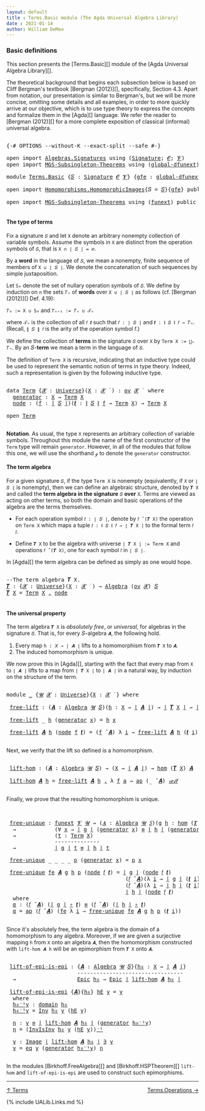 ```yaml
---
layout: default
title : Terms.Basic module (The Agda Universal Algebra Library)
date : 2021-01-14
author: William DeMeo
---
```


### <a id="basic-definitions">Basic definitions</a>

This section presents the [Terms.Basic][] module of the [Agda Universal Algebra Library][].

The theoretical background that begins each subsection below is based on Cliff Bergman's textbook [Bergman (2012)][], specifically, Section 4.3.  Apart from notation, our presentation is similar to Bergman's, but we will be more concise, omitting some details and all examples, in order to more quickly arrive at our objective, which is to use type theory to express the concepts and formalize them in the [Agda][] language.  We refer the reader to [Bergman (2012)][] for a more complete exposition of classical (informal) universal algebra.

<pre class="Agda">

<a id="833" class="Symbol">{-#</a> <a id="837" class="Keyword">OPTIONS</a> <a id="845" class="Pragma">--without-K</a> <a id="857" class="Pragma">--exact-split</a> <a id="871" class="Pragma">--safe</a> <a id="878" class="Symbol">#-}</a>

<a id="883" class="Keyword">open</a> <a id="888" class="Keyword">import</a> <a id="895" href="Algebras.Signatures.html" class="Module">Algebras.Signatures</a> <a id="915" class="Keyword">using</a> <a id="921" class="Symbol">(</a><a id="922" href="Algebras.Signatures.html#1299" class="Function">Signature</a><a id="931" class="Symbol">;</a> <a id="933" href="Prelude.Preliminaries.html#5600" class="Generalizable">𝓞</a><a id="934" class="Symbol">;</a> <a id="936" href="Universes.html#262" class="Generalizable">𝓥</a><a id="937" class="Symbol">)</a>
<a id="939" class="Keyword">open</a> <a id="944" class="Keyword">import</a> <a id="951" href="MGS-Subsingleton-Theorems.html" class="Module">MGS-Subsingleton-Theorems</a> <a id="977" class="Keyword">using</a> <a id="983" class="Symbol">(</a><a id="984" href="MGS-Subsingleton-Theorems.html#3468" class="Function">global-dfunext</a><a id="998" class="Symbol">)</a>

<a id="1001" class="Keyword">module</a> <a id="1008" href="Terms.Basic.html" class="Module">Terms.Basic</a> <a id="1020" class="Symbol">{</a><a id="1021" href="Terms.Basic.html#1021" class="Bound">𝑆</a> <a id="1023" class="Symbol">:</a> <a id="1025" href="Algebras.Signatures.html#1299" class="Function">Signature</a> <a id="1035" href="Prelude.Preliminaries.html#5600" class="Generalizable">𝓞</a> <a id="1037" href="Universes.html#262" class="Generalizable">𝓥</a><a id="1038" class="Symbol">}</a> <a id="1040" class="Symbol">{</a><a id="1041" href="Terms.Basic.html#1041" class="Bound">gfe</a> <a id="1045" class="Symbol">:</a> <a id="1047" href="MGS-Subsingleton-Theorems.html#3468" class="Function">global-dfunext</a><a id="1061" class="Symbol">}</a> <a id="1063" class="Keyword">where</a>

<a id="1070" class="Keyword">open</a> <a id="1075" class="Keyword">import</a> <a id="1082" href="Homomorphisms.HomomorphicImages.html" class="Module">Homomorphisms.HomomorphicImages</a><a id="1113" class="Symbol">{</a><a id="1114" class="Argument">𝑆</a> <a id="1116" class="Symbol">=</a> <a id="1118" href="Terms.Basic.html#1021" class="Bound">𝑆</a><a id="1119" class="Symbol">}{</a><a id="1121" href="Terms.Basic.html#1041" class="Bound">gfe</a><a id="1124" class="Symbol">}</a> <a id="1126" class="Keyword">public</a>

<a id="1134" class="Keyword">open</a> <a id="1139" class="Keyword">import</a> <a id="1146" href="MGS-Subsingleton-Theorems.html" class="Module">MGS-Subsingleton-Theorems</a> <a id="1172" class="Keyword">using</a> <a id="1178" class="Symbol">(</a><a id="1179" href="MGS-FunExt-from-Univalence.html#393" class="Function">funext</a><a id="1185" class="Symbol">)</a> <a id="1187" class="Keyword">public</a>

</pre>

#### <a id="the-type-of-terms">The type of terms</a>

Fix a signature `𝑆` and let `X` denote an arbitrary nonempty collection of variable symbols. Assume the symbols in `X` are distinct from the operation symbols of `𝑆`, that is `X ∩ ∣ 𝑆 ∣ = ∅`.

By a **word** in the language of `𝑆`, we mean a nonempty, finite sequence of members of `X ∪ ∣ 𝑆 ∣`. We denote the concatenation of such sequences by simple juxtaposition.

Let `S₀` denote the set of nullary operation symbols of `𝑆`. We define by induction on `n` the sets `𝑇ₙ` of **words** over `X ∪ ∣ 𝑆 ∣` as follows (cf. [Bergman (2012)][] Def. 4.19):

`𝑇₀ := X ∪ S₀` and `𝑇ₙ₊₁ := 𝑇ₙ ∪ 𝒯ₙ`

where `𝒯ₙ` is the collection of all `𝑓 𝒕` such that `𝑓 : ∣ 𝑆 ∣` and `𝒕 : ∥ 𝑆 ∥ 𝑓 → 𝑇ₙ`. (Recall, `∥ 𝑆 ∥ 𝑓` is the arity of the operation symbol 𝑓.)

We define the collection of **terms** in the signature `𝑆` over `X` by `Term X := ⋃ₙ 𝑇ₙ`. By an 𝑆-**term** we mean a term in the language of `𝑆`.

The definition of `Term X` is recursive, indicating that an inductive type could be used to represent the semantic notion of terms in type theory. Indeed, such a representation is given by the following inductive type.

<pre class="Agda">

<a id="2378" class="Keyword">data</a> <a id="Term"></a><a id="2383" href="Terms.Basic.html#2383" class="Datatype">Term</a> <a id="2388" class="Symbol">{</a><a id="2389" href="Terms.Basic.html#2389" class="Bound">𝓧</a> <a id="2391" class="Symbol">:</a> <a id="2393" href="Agda.Primitive.html#423" class="Function">Universe</a><a id="2401" class="Symbol">}(</a><a id="2403" href="Terms.Basic.html#2403" class="Bound">X</a> <a id="2405" class="Symbol">:</a> <a id="2407" href="Terms.Basic.html#2389" class="Bound">𝓧</a> <a id="2409" href="Universes.html#403" class="Function Operator">̇</a> <a id="2411" class="Symbol">)</a> <a id="2413" class="Symbol">:</a> <a id="2415" href="Algebras.Products.html#1918" class="Function">ov</a> <a id="2418" href="Terms.Basic.html#2389" class="Bound">𝓧</a> <a id="2420" href="Universes.html#403" class="Function Operator">̇</a>  <a id="2423" class="Keyword">where</a>
  <a id="Term.generator"></a><a id="2431" href="Terms.Basic.html#2431" class="InductiveConstructor">generator</a> <a id="2441" class="Symbol">:</a> <a id="2443" href="Terms.Basic.html#2403" class="Bound">X</a> <a id="2445" class="Symbol">→</a> <a id="2447" href="Terms.Basic.html#2383" class="Datatype">Term</a> <a id="2452" href="Terms.Basic.html#2403" class="Bound">X</a>
  <a id="Term.node"></a><a id="2456" href="Terms.Basic.html#2456" class="InductiveConstructor">node</a> <a id="2461" class="Symbol">:</a> <a id="2463" class="Symbol">(</a><a id="2464" href="Terms.Basic.html#2464" class="Bound">f</a> <a id="2466" class="Symbol">:</a> <a id="2468" href="Prelude.Preliminaries.html#13569" class="Function Operator">∣</a> <a id="2470" href="Terms.Basic.html#1021" class="Bound">𝑆</a> <a id="2472" href="Prelude.Preliminaries.html#13569" class="Function Operator">∣</a><a id="2473" class="Symbol">)(</a><a id="2475" href="Terms.Basic.html#2475" class="Bound">𝒕</a> <a id="2477" class="Symbol">:</a> <a id="2479" href="Prelude.Preliminaries.html#13647" class="Function Operator">∥</a> <a id="2481" href="Terms.Basic.html#1021" class="Bound">𝑆</a> <a id="2483" href="Prelude.Preliminaries.html#13647" class="Function Operator">∥</a> <a id="2485" href="Terms.Basic.html#2464" class="Bound">f</a> <a id="2487" class="Symbol">→</a> <a id="2489" href="Terms.Basic.html#2383" class="Datatype">Term</a> <a id="2494" href="Terms.Basic.html#2403" class="Bound">X</a><a id="2495" class="Symbol">)</a> <a id="2497" class="Symbol">→</a> <a id="2499" href="Terms.Basic.html#2383" class="Datatype">Term</a> <a id="2504" href="Terms.Basic.html#2403" class="Bound">X</a>

<a id="2507" class="Keyword">open</a> <a id="2512" href="Terms.Basic.html#2383" class="Module">Term</a>

</pre>

**Notation**. As usual, the type `X` represents an arbitrary collection of variable symbols. Throughout this module the name of the first constructor of the `Term` type will remain `generator`. However, in all of the modules that follow this one, we will use the shorthand `ℊ` to denote the `generator` constructor.



#### <a id="the-term-algebra">The term algebra</a>

For a given signature `𝑆`, if the type `Term X` is nonempty (equivalently, if `X` or `∣ 𝑆 ∣` is nonempty), then we can define an algebraic structure, denoted by `𝑻 X` and called the **term algebra in the signature** `𝑆` **over** `X`.  Terms are viewed as acting on other terms, so both the domain and basic operations of the algebra are the terms themselves.

* For each operation symbol `𝑓 : ∣ 𝑆 ∣`, denote by `𝑓 ̂ (𝑻 X)` the operation on `Term X` which maps a tuple `𝑡 : ∥ 𝑆 ∥ 𝑓 → ∣ 𝑻 X ∣` to the formal term `𝑓 𝑡`.

* Define `𝑻 X` to be the algebra with universe `∣ 𝑻 X ∣ := Term X` and operations `𝑓 ̂ (𝑻 X)`, one for each symbol `𝑓` in `∣ 𝑆 ∣`.

In [Agda][] the term algebra can be defined as simply as one would hope.

<pre class="Agda">

<a id="3640" class="Comment">--The term algebra 𝑻 X.</a>
<a id="𝑻"></a><a id="3664" href="Terms.Basic.html#3664" class="Function">𝑻</a> <a id="3666" class="Symbol">:</a> <a id="3668" class="Symbol">{</a><a id="3669" href="Terms.Basic.html#3669" class="Bound">𝓧</a> <a id="3671" class="Symbol">:</a> <a id="3673" href="Agda.Primitive.html#423" class="Function">Universe</a><a id="3681" class="Symbol">}(</a><a id="3683" href="Terms.Basic.html#3683" class="Bound">X</a> <a id="3685" class="Symbol">:</a> <a id="3687" href="Terms.Basic.html#3669" class="Bound">𝓧</a> <a id="3689" href="Universes.html#403" class="Function Operator">̇</a> <a id="3691" class="Symbol">)</a> <a id="3693" class="Symbol">→</a> <a id="3695" href="Algebras.Algebras.html#694" class="Function">Algebra</a> <a id="3703" class="Symbol">(</a><a id="3704" href="Algebras.Products.html#1918" class="Function">ov</a> <a id="3707" href="Terms.Basic.html#3669" class="Bound">𝓧</a><a id="3708" class="Symbol">)</a> <a id="3710" href="Terms.Basic.html#1021" class="Bound">𝑆</a>
<a id="3712" href="Terms.Basic.html#3664" class="Function">𝑻</a> <a id="3714" href="Terms.Basic.html#3714" class="Bound">X</a> <a id="3716" class="Symbol">=</a> <a id="3718" href="Terms.Basic.html#2383" class="Datatype">Term</a> <a id="3723" href="Terms.Basic.html#3714" class="Bound">X</a> <a id="3725" href="Prelude.Preliminaries.html#14564" class="InductiveConstructor Operator">,</a> <a id="3727" href="Terms.Basic.html#2456" class="InductiveConstructor">node</a>

</pre>



#### <a id="the-universal-property">The universal property</a>

The term algebra `𝑻 X` is *absolutely free*, or *universal*, for algebras in the signature `𝑆`. That is, for every 𝑆-algebra `𝑨`, the following hold.

1.  Every map `h : 𝑋 → ∣ 𝑨 ∣` lifts to a homomorphism from `𝑻 X` to `𝑨`.
2.  The induced homomorphism is unique.

We now prove this in [Agda][], starting with the fact that every map from `X` to `∣ 𝑨 ∣` lifts to a map from `∣ 𝑻 X ∣` to `∣ 𝑨 ∣` in a natural way, by induction on the structure of the term.

<pre class="Agda">

<a id="4282" class="Keyword">module</a> <a id="4289" href="Terms.Basic.html#4289" class="Module">_</a> <a id="4291" class="Symbol">{</a><a id="4292" href="Terms.Basic.html#4292" class="Bound">𝓤</a> <a id="4294" href="Terms.Basic.html#4294" class="Bound">𝓧</a> <a id="4296" class="Symbol">:</a> <a id="4298" href="Agda.Primitive.html#423" class="Function">Universe</a><a id="4306" class="Symbol">}{</a><a id="4308" href="Terms.Basic.html#4308" class="Bound">X</a> <a id="4310" class="Symbol">:</a> <a id="4312" href="Terms.Basic.html#4294" class="Bound">𝓧</a> <a id="4314" href="Universes.html#403" class="Function Operator">̇</a> <a id="4316" class="Symbol">}</a> <a id="4318" class="Keyword">where</a>

 <a id="4326" href="Terms.Basic.html#4326" class="Function">free-lift</a> <a id="4336" class="Symbol">:</a> <a id="4338" class="Symbol">(</a><a id="4339" href="Terms.Basic.html#4339" class="Bound">𝑨</a> <a id="4341" class="Symbol">:</a> <a id="4343" href="Algebras.Algebras.html#694" class="Function">Algebra</a> <a id="4351" href="Terms.Basic.html#4292" class="Bound">𝓤</a> <a id="4353" href="Terms.Basic.html#1021" class="Bound">𝑆</a><a id="4354" class="Symbol">)(</a><a id="4356" href="Terms.Basic.html#4356" class="Bound">h</a> <a id="4358" class="Symbol">:</a> <a id="4360" href="Terms.Basic.html#4308" class="Bound">X</a> <a id="4362" class="Symbol">→</a> <a id="4364" href="Prelude.Preliminaries.html#13569" class="Function Operator">∣</a> <a id="4366" href="Terms.Basic.html#4339" class="Bound">𝑨</a> <a id="4368" href="Prelude.Preliminaries.html#13569" class="Function Operator">∣</a><a id="4369" class="Symbol">)</a> <a id="4371" class="Symbol">→</a> <a id="4373" href="Prelude.Preliminaries.html#13569" class="Function Operator">∣</a> <a id="4375" href="Terms.Basic.html#3664" class="Function">𝑻</a> <a id="4377" href="Terms.Basic.html#4308" class="Bound">X</a> <a id="4379" href="Prelude.Preliminaries.html#13569" class="Function Operator">∣</a> <a id="4381" class="Symbol">→</a> <a id="4383" href="Prelude.Preliminaries.html#13569" class="Function Operator">∣</a> <a id="4385" href="Terms.Basic.html#4339" class="Bound">𝑨</a> <a id="4387" href="Prelude.Preliminaries.html#13569" class="Function Operator">∣</a>

 <a id="4391" href="Terms.Basic.html#4326" class="Function">free-lift</a> <a id="4401" class="Symbol">_</a> <a id="4403" href="Terms.Basic.html#4403" class="Bound">h</a> <a id="4405" class="Symbol">(</a><a id="4406" href="Terms.Basic.html#2431" class="InductiveConstructor">generator</a> <a id="4416" href="Terms.Basic.html#4416" class="Bound">x</a><a id="4417" class="Symbol">)</a> <a id="4419" class="Symbol">=</a> <a id="4421" href="Terms.Basic.html#4403" class="Bound">h</a> <a id="4423" href="Terms.Basic.html#4416" class="Bound">x</a>

 <a id="4427" href="Terms.Basic.html#4326" class="Function">free-lift</a> <a id="4437" href="Terms.Basic.html#4437" class="Bound">𝑨</a> <a id="4439" href="Terms.Basic.html#4439" class="Bound">h</a> <a id="4441" class="Symbol">(</a><a id="4442" href="Terms.Basic.html#2456" class="InductiveConstructor">node</a> <a id="4447" href="Terms.Basic.html#4447" class="Bound">f</a> <a id="4449" href="Terms.Basic.html#4449" class="Bound">𝒕</a><a id="4450" class="Symbol">)</a> <a id="4452" class="Symbol">=</a> <a id="4454" class="Symbol">(</a><a id="4455" href="Terms.Basic.html#4447" class="Bound">f</a> <a id="4457" href="Algebras.Algebras.html#2997" class="Function Operator">̂</a> <a id="4459" href="Terms.Basic.html#4437" class="Bound">𝑨</a><a id="4460" class="Symbol">)</a> <a id="4462" class="Symbol">λ</a> <a id="4464" href="Terms.Basic.html#4464" class="Bound">i</a> <a id="4466" class="Symbol">→</a> <a id="4468" href="Terms.Basic.html#4326" class="Function">free-lift</a> <a id="4478" href="Terms.Basic.html#4437" class="Bound">𝑨</a> <a id="4480" href="Terms.Basic.html#4439" class="Bound">h</a> <a id="4482" class="Symbol">(</a><a id="4483" href="Terms.Basic.html#4449" class="Bound">𝒕</a> <a id="4485" href="Terms.Basic.html#4464" class="Bound">i</a><a id="4486" class="Symbol">)</a>

</pre>

Next, we verify that the lift so defined is a homomorphism.

<pre class="Agda">

 <a id="4577" href="Terms.Basic.html#4577" class="Function">lift-hom</a> <a id="4586" class="Symbol">:</a> <a id="4588" class="Symbol">(</a><a id="4589" href="Terms.Basic.html#4589" class="Bound">𝑨</a> <a id="4591" class="Symbol">:</a> <a id="4593" href="Algebras.Algebras.html#694" class="Function">Algebra</a> <a id="4601" href="Terms.Basic.html#4292" class="Bound">𝓤</a> <a id="4603" href="Terms.Basic.html#1021" class="Bound">𝑆</a><a id="4604" class="Symbol">)</a> <a id="4606" class="Symbol">→</a> <a id="4608" class="Symbol">(</a><a id="4609" href="Terms.Basic.html#4308" class="Bound">X</a> <a id="4611" class="Symbol">→</a> <a id="4613" href="Prelude.Preliminaries.html#13569" class="Function Operator">∣</a> <a id="4615" href="Terms.Basic.html#4589" class="Bound">𝑨</a> <a id="4617" href="Prelude.Preliminaries.html#13569" class="Function Operator">∣</a><a id="4618" class="Symbol">)</a> <a id="4620" class="Symbol">→</a> <a id="4622" href="Homomorphisms.Basic.html#2343" class="Function">hom</a> <a id="4626" class="Symbol">(</a><a id="4627" href="Terms.Basic.html#3664" class="Function">𝑻</a> <a id="4629" href="Terms.Basic.html#4308" class="Bound">X</a><a id="4630" class="Symbol">)</a> <a id="4632" href="Terms.Basic.html#4589" class="Bound">𝑨</a>

 <a id="4636" href="Terms.Basic.html#4577" class="Function">lift-hom</a> <a id="4645" href="Terms.Basic.html#4645" class="Bound">𝑨</a> <a id="4647" href="Terms.Basic.html#4647" class="Bound">h</a> <a id="4649" class="Symbol">=</a> <a id="4651" href="Terms.Basic.html#4326" class="Function">free-lift</a> <a id="4661" href="Terms.Basic.html#4645" class="Bound">𝑨</a> <a id="4663" href="Terms.Basic.html#4647" class="Bound">h</a> <a id="4665" href="Prelude.Preliminaries.html#14564" class="InductiveConstructor Operator">,</a> <a id="4667" class="Symbol">λ</a> <a id="4669" href="Terms.Basic.html#4669" class="Bound">f</a> <a id="4671" href="Terms.Basic.html#4671" class="Bound">a</a> <a id="4673" class="Symbol">→</a> <a id="4675" href="MGS-MLTT.html#6613" class="Function">ap</a> <a id="4678" class="Symbol">(_</a> <a id="4681" href="Algebras.Algebras.html#2997" class="Function Operator">̂</a> <a id="4683" href="Terms.Basic.html#4645" class="Bound">𝑨</a><a id="4684" class="Symbol">)</a> <a id="4686" href="Prelude.Inverses.html#634" class="InductiveConstructor">𝓇ℯ𝒻𝓁</a>

</pre>

Finally, we prove that the resulting homomorphism is unique.

<pre class="Agda">


 <a id="4782" href="Terms.Basic.html#4782" class="Function">free-unique</a> <a id="4794" class="Symbol">:</a> <a id="4796" href="MGS-FunExt-from-Univalence.html#393" class="Function">funext</a> <a id="4803" href="Terms.Basic.html#1037" class="Bound">𝓥</a> <a id="4805" href="Terms.Basic.html#4292" class="Bound">𝓤</a> <a id="4807" class="Symbol">→</a> <a id="4809" class="Symbol">(</a><a id="4810" href="Terms.Basic.html#4810" class="Bound">𝑨</a> <a id="4812" class="Symbol">:</a> <a id="4814" href="Algebras.Algebras.html#694" class="Function">Algebra</a> <a id="4822" href="Terms.Basic.html#4292" class="Bound">𝓤</a> <a id="4824" href="Terms.Basic.html#1021" class="Bound">𝑆</a><a id="4825" class="Symbol">)(</a><a id="4827" href="Terms.Basic.html#4827" class="Bound">g</a> <a id="4829" href="Terms.Basic.html#4829" class="Bound">h</a> <a id="4831" class="Symbol">:</a> <a id="4833" href="Homomorphisms.Basic.html#2343" class="Function">hom</a> <a id="4837" class="Symbol">(</a><a id="4838" href="Terms.Basic.html#3664" class="Function">𝑻</a> <a id="4840" href="Terms.Basic.html#4308" class="Bound">X</a><a id="4841" class="Symbol">)</a> <a id="4843" href="Terms.Basic.html#4810" class="Bound">𝑨</a><a id="4844" class="Symbol">)</a>
  <a id="4848" class="Symbol">→</a>            <a id="4861" class="Symbol">(∀</a> <a id="4864" href="Terms.Basic.html#4864" class="Bound">x</a> <a id="4866" class="Symbol">→</a> <a id="4868" href="Prelude.Preliminaries.html#13569" class="Function Operator">∣</a> <a id="4870" href="Terms.Basic.html#4827" class="Bound">g</a> <a id="4872" href="Prelude.Preliminaries.html#13569" class="Function Operator">∣</a> <a id="4874" class="Symbol">(</a><a id="4875" href="Terms.Basic.html#2431" class="InductiveConstructor">generator</a> <a id="4885" href="Terms.Basic.html#4864" class="Bound">x</a><a id="4886" class="Symbol">)</a> <a id="4888" href="Prelude.Inverses.html#620" class="Datatype Operator">≡</a> <a id="4890" href="Prelude.Preliminaries.html#13569" class="Function Operator">∣</a> <a id="4892" href="Terms.Basic.html#4829" class="Bound">h</a> <a id="4894" href="Prelude.Preliminaries.html#13569" class="Function Operator">∣</a> <a id="4896" class="Symbol">(</a><a id="4897" href="Terms.Basic.html#2431" class="InductiveConstructor">generator</a> <a id="4907" href="Terms.Basic.html#4864" class="Bound">x</a><a id="4908" class="Symbol">))</a>
  <a id="4913" class="Symbol">→</a>            <a id="4926" class="Symbol">(</a><a id="4927" href="Terms.Basic.html#4927" class="Bound">t</a> <a id="4929" class="Symbol">:</a> <a id="4931" href="Terms.Basic.html#2383" class="Datatype">Term</a> <a id="4936" href="Terms.Basic.html#4308" class="Bound">X</a><a id="4937" class="Symbol">)</a>
               <a id="4954" class="Comment">--------------</a>
  <a id="4971" class="Symbol">→</a>            <a id="4984" href="Prelude.Preliminaries.html#13569" class="Function Operator">∣</a> <a id="4986" href="Terms.Basic.html#4827" class="Bound">g</a> <a id="4988" href="Prelude.Preliminaries.html#13569" class="Function Operator">∣</a> <a id="4990" href="Terms.Basic.html#4927" class="Bound">t</a> <a id="4992" href="Prelude.Inverses.html#620" class="Datatype Operator">≡</a> <a id="4994" href="Prelude.Preliminaries.html#13569" class="Function Operator">∣</a> <a id="4996" href="Terms.Basic.html#4829" class="Bound">h</a> <a id="4998" href="Prelude.Preliminaries.html#13569" class="Function Operator">∣</a> <a id="5000" href="Terms.Basic.html#4927" class="Bound">t</a>

 <a id="5004" href="Terms.Basic.html#4782" class="Function">free-unique</a> <a id="5016" class="Symbol">_</a> <a id="5018" class="Symbol">_</a> <a id="5020" class="Symbol">_</a> <a id="5022" class="Symbol">_</a> <a id="5024" href="Terms.Basic.html#5024" class="Bound">p</a> <a id="5026" class="Symbol">(</a><a id="5027" href="Terms.Basic.html#2431" class="InductiveConstructor">generator</a> <a id="5037" href="Terms.Basic.html#5037" class="Bound">x</a><a id="5038" class="Symbol">)</a> <a id="5040" class="Symbol">=</a> <a id="5042" href="Terms.Basic.html#5024" class="Bound">p</a> <a id="5044" href="Terms.Basic.html#5037" class="Bound">x</a>

 <a id="5048" href="Terms.Basic.html#4782" class="Function">free-unique</a> <a id="5060" href="Terms.Basic.html#5060" class="Bound">fe</a> <a id="5063" href="Terms.Basic.html#5063" class="Bound">𝑨</a> <a id="5065" href="Terms.Basic.html#5065" class="Bound">g</a> <a id="5067" href="Terms.Basic.html#5067" class="Bound">h</a> <a id="5069" href="Terms.Basic.html#5069" class="Bound">p</a> <a id="5071" class="Symbol">(</a><a id="5072" href="Terms.Basic.html#2456" class="InductiveConstructor">node</a> <a id="5077" href="Terms.Basic.html#5077" class="Bound">𝑓</a> <a id="5079" href="Terms.Basic.html#5079" class="Bound">𝒕</a><a id="5080" class="Symbol">)</a> <a id="5082" class="Symbol">=</a> <a id="5084" href="Prelude.Preliminaries.html#13569" class="Function Operator">∣</a> <a id="5086" href="Terms.Basic.html#5065" class="Bound">g</a> <a id="5088" href="Prelude.Preliminaries.html#13569" class="Function Operator">∣</a> <a id="5090" class="Symbol">(</a><a id="5091" href="Terms.Basic.html#2456" class="InductiveConstructor">node</a> <a id="5096" href="Terms.Basic.html#5077" class="Bound">𝑓</a> <a id="5098" href="Terms.Basic.html#5079" class="Bound">𝒕</a><a id="5099" class="Symbol">)</a>            <a id="5112" href="MGS-MLTT.html#5997" class="Function Operator">≡⟨</a> <a id="5115" href="Prelude.Preliminaries.html#13647" class="Function Operator">∥</a> <a id="5117" href="Terms.Basic.html#5065" class="Bound">g</a> <a id="5119" href="Prelude.Preliminaries.html#13647" class="Function Operator">∥</a> <a id="5121" href="Terms.Basic.html#5077" class="Bound">𝑓</a> <a id="5123" href="Terms.Basic.html#5079" class="Bound">𝒕</a> <a id="5125" href="MGS-MLTT.html#5997" class="Function Operator">⟩</a>
                                     <a id="5164" class="Symbol">(</a><a id="5165" href="Terms.Basic.html#5077" class="Bound">𝑓</a> <a id="5167" href="Algebras.Algebras.html#2997" class="Function Operator">̂</a> <a id="5169" href="Terms.Basic.html#5063" class="Bound">𝑨</a><a id="5170" class="Symbol">)(λ</a> <a id="5174" href="Terms.Basic.html#5174" class="Bound">i</a> <a id="5176" class="Symbol">→</a> <a id="5178" href="Prelude.Preliminaries.html#13569" class="Function Operator">∣</a> <a id="5180" href="Terms.Basic.html#5065" class="Bound">g</a> <a id="5182" href="Prelude.Preliminaries.html#13569" class="Function Operator">∣</a> <a id="5184" class="Symbol">(</a><a id="5185" href="Terms.Basic.html#5079" class="Bound">𝒕</a> <a id="5187" href="Terms.Basic.html#5174" class="Bound">i</a><a id="5188" class="Symbol">))</a>   <a id="5193" href="MGS-MLTT.html#5997" class="Function Operator">≡⟨</a> <a id="5196" href="Terms.Basic.html#5362" class="Function">α</a> <a id="5198" href="MGS-MLTT.html#5997" class="Function Operator">⟩</a>
                                     <a id="5237" class="Symbol">(</a><a id="5238" href="Terms.Basic.html#5077" class="Bound">𝑓</a> <a id="5240" href="Algebras.Algebras.html#2997" class="Function Operator">̂</a> <a id="5242" href="Terms.Basic.html#5063" class="Bound">𝑨</a><a id="5243" class="Symbol">)(λ</a> <a id="5247" href="Terms.Basic.html#5247" class="Bound">i</a> <a id="5249" class="Symbol">→</a> <a id="5251" href="Prelude.Preliminaries.html#13569" class="Function Operator">∣</a> <a id="5253" href="Terms.Basic.html#5067" class="Bound">h</a> <a id="5255" href="Prelude.Preliminaries.html#13569" class="Function Operator">∣</a> <a id="5257" class="Symbol">(</a><a id="5258" href="Terms.Basic.html#5079" class="Bound">𝒕</a> <a id="5260" href="Terms.Basic.html#5247" class="Bound">i</a><a id="5261" class="Symbol">))</a>   <a id="5266" href="MGS-MLTT.html#5997" class="Function Operator">≡⟨</a> <a id="5269" class="Symbol">(</a><a id="5270" href="Prelude.Preliminaries.html#13647" class="Function Operator">∥</a> <a id="5272" href="Terms.Basic.html#5067" class="Bound">h</a> <a id="5274" href="Prelude.Preliminaries.html#13647" class="Function Operator">∥</a> <a id="5276" href="Terms.Basic.html#5077" class="Bound">𝑓</a> <a id="5278" href="Terms.Basic.html#5079" class="Bound">𝒕</a><a id="5279" class="Symbol">)</a><a id="5280" href="MGS-MLTT.html#6125" class="Function Operator">⁻¹</a> <a id="5283" href="MGS-MLTT.html#5997" class="Function Operator">⟩</a>
                                     <a id="5322" href="Prelude.Preliminaries.html#13569" class="Function Operator">∣</a> <a id="5324" href="Terms.Basic.html#5067" class="Bound">h</a> <a id="5326" href="Prelude.Preliminaries.html#13569" class="Function Operator">∣</a> <a id="5328" class="Symbol">(</a><a id="5329" href="Terms.Basic.html#2456" class="InductiveConstructor">node</a> <a id="5334" href="Terms.Basic.html#5077" class="Bound">𝑓</a> <a id="5336" href="Terms.Basic.html#5079" class="Bound">𝒕</a><a id="5337" class="Symbol">)</a>            <a id="5350" href="MGS-MLTT.html#6079" class="Function Operator">∎</a>
  <a id="5354" class="Keyword">where</a>
  <a id="5362" href="Terms.Basic.html#5362" class="Function">α</a> <a id="5364" class="Symbol">:</a> <a id="5366" class="Symbol">(</a><a id="5367" href="Terms.Basic.html#5077" class="Bound">𝑓</a> <a id="5369" href="Algebras.Algebras.html#2997" class="Function Operator">̂</a> <a id="5371" href="Terms.Basic.html#5063" class="Bound">𝑨</a><a id="5372" class="Symbol">)</a> <a id="5374" class="Symbol">(</a><a id="5375" href="Prelude.Preliminaries.html#13569" class="Function Operator">∣</a> <a id="5377" href="Terms.Basic.html#5065" class="Bound">g</a> <a id="5379" href="Prelude.Preliminaries.html#13569" class="Function Operator">∣</a> <a id="5381" href="MGS-MLTT.html#3813" class="Function Operator">∘</a> <a id="5383" href="Terms.Basic.html#5079" class="Bound">𝒕</a><a id="5384" class="Symbol">)</a> <a id="5386" href="Prelude.Inverses.html#620" class="Datatype Operator">≡</a> <a id="5388" class="Symbol">(</a><a id="5389" href="Terms.Basic.html#5077" class="Bound">𝑓</a> <a id="5391" href="Algebras.Algebras.html#2997" class="Function Operator">̂</a> <a id="5393" href="Terms.Basic.html#5063" class="Bound">𝑨</a><a id="5394" class="Symbol">)</a> <a id="5396" class="Symbol">(</a><a id="5397" href="Prelude.Preliminaries.html#13569" class="Function Operator">∣</a> <a id="5399" href="Terms.Basic.html#5067" class="Bound">h</a> <a id="5401" href="Prelude.Preliminaries.html#13569" class="Function Operator">∣</a> <a id="5403" href="MGS-MLTT.html#3813" class="Function Operator">∘</a> <a id="5405" href="Terms.Basic.html#5079" class="Bound">𝒕</a><a id="5406" class="Symbol">)</a>
  <a id="5410" href="Terms.Basic.html#5362" class="Function">α</a> <a id="5412" class="Symbol">=</a> <a id="5414" href="MGS-MLTT.html#6613" class="Function">ap</a> <a id="5417" class="Symbol">(</a><a id="5418" href="Terms.Basic.html#5077" class="Bound">𝑓</a> <a id="5420" href="Algebras.Algebras.html#2997" class="Function Operator">̂</a> <a id="5422" href="Terms.Basic.html#5063" class="Bound">𝑨</a><a id="5423" class="Symbol">)</a> <a id="5425" class="Symbol">(</a><a id="5426" href="Terms.Basic.html#5060" class="Bound">fe</a> <a id="5429" class="Symbol">λ</a> <a id="5431" href="Terms.Basic.html#5431" class="Bound">i</a> <a id="5433" class="Symbol">→</a> <a id="5435" href="Terms.Basic.html#4782" class="Function">free-unique</a> <a id="5447" href="Terms.Basic.html#5060" class="Bound">fe</a> <a id="5450" href="Terms.Basic.html#5063" class="Bound">𝑨</a> <a id="5452" href="Terms.Basic.html#5065" class="Bound">g</a> <a id="5454" href="Terms.Basic.html#5067" class="Bound">h</a> <a id="5456" href="Terms.Basic.html#5069" class="Bound">p</a> <a id="5458" class="Symbol">(</a><a id="5459" href="Terms.Basic.html#5079" class="Bound">𝒕</a> <a id="5461" href="Terms.Basic.html#5431" class="Bound">i</a><a id="5462" class="Symbol">))</a>

</pre>

Since it's absolutely free, the term algebra is the domain of a homomorphism to any algebra. Moreover, if we are given a surjective mapping `h` from `X` onto an algebra `𝑨`, then the homomorphism constructed with `lift-hom 𝑨 h` will be an epimorphism from `𝑻 X` onto `𝑨`.

<pre class="Agda">

 <a id="5766" href="Terms.Basic.html#5766" class="Function">lift-of-epi-is-epi</a> <a id="5785" class="Symbol">:</a> <a id="5787" class="Symbol">{</a><a id="5788" href="Terms.Basic.html#5788" class="Bound">𝑨</a> <a id="5790" class="Symbol">:</a> <a id="5792" href="Algebras.Algebras.html#694" class="Function">Algebra</a> <a id="5800" href="Terms.Basic.html#4292" class="Bound">𝓤</a> <a id="5802" href="Terms.Basic.html#1021" class="Bound">𝑆</a><a id="5803" class="Symbol">}{</a><a id="5805" href="Terms.Basic.html#5805" class="Bound">h₀</a> <a id="5808" class="Symbol">:</a> <a id="5810" href="Terms.Basic.html#4308" class="Bound">X</a> <a id="5812" class="Symbol">→</a> <a id="5814" href="Prelude.Preliminaries.html#13569" class="Function Operator">∣</a> <a id="5816" href="Terms.Basic.html#5788" class="Bound">𝑨</a> <a id="5818" href="Prelude.Preliminaries.html#13569" class="Function Operator">∣</a><a id="5819" class="Symbol">}</a>
                      <a id="5843" class="Comment">---------------------------------</a>
  <a id="5879" class="Symbol">→</a>                   <a id="5899" href="Prelude.Inverses.html#2632" class="Function">Epic</a> <a id="5904" href="Terms.Basic.html#5805" class="Bound">h₀</a> <a id="5907" class="Symbol">→</a> <a id="5909" href="Prelude.Inverses.html#2632" class="Function">Epic</a> <a id="5914" href="Prelude.Preliminaries.html#13569" class="Function Operator">∣</a> <a id="5916" href="Terms.Basic.html#4577" class="Function">lift-hom</a> <a id="5925" href="Terms.Basic.html#5788" class="Bound">𝑨</a> <a id="5927" href="Terms.Basic.html#5805" class="Bound">h₀</a> <a id="5930" href="Prelude.Preliminaries.html#13569" class="Function Operator">∣</a>

 <a id="5934" href="Terms.Basic.html#5766" class="Function">lift-of-epi-is-epi</a> <a id="5953" class="Symbol">{</a><a id="5954" href="Terms.Basic.html#5954" class="Bound">𝑨</a><a id="5955" class="Symbol">}{</a><a id="5957" href="Terms.Basic.html#5957" class="Bound">h₀</a><a id="5959" class="Symbol">}</a> <a id="5961" href="Terms.Basic.html#5961" class="Bound">hE</a> <a id="5964" href="Terms.Basic.html#5964" class="Bound">y</a> <a id="5966" class="Symbol">=</a> <a id="5968" href="Terms.Basic.html#6105" class="Function">γ</a>
  <a id="5972" class="Keyword">where</a>
  <a id="5980" href="Terms.Basic.html#5980" class="Function">h₀⁻¹y</a> <a id="5986" class="Symbol">:</a> <a id="5988" href="MGS-MLTT.html#3944" class="Function">domain</a> <a id="5995" href="Terms.Basic.html#5957" class="Bound">h₀</a>
  <a id="6000" href="Terms.Basic.html#5980" class="Function">h₀⁻¹y</a> <a id="6006" class="Symbol">=</a> <a id="6008" href="Prelude.Inverses.html#1948" class="Function">Inv</a> <a id="6012" href="Terms.Basic.html#5957" class="Bound">h₀</a> <a id="6015" href="Terms.Basic.html#5964" class="Bound">y</a> <a id="6017" class="Symbol">(</a><a id="6018" href="Terms.Basic.html#5961" class="Bound">hE</a> <a id="6021" href="Terms.Basic.html#5964" class="Bound">y</a><a id="6022" class="Symbol">)</a>

  <a id="6027" href="Terms.Basic.html#6027" class="Function">η</a> <a id="6029" class="Symbol">:</a> <a id="6031" href="Terms.Basic.html#5964" class="Bound">y</a> <a id="6033" href="Prelude.Inverses.html#620" class="Datatype Operator">≡</a> <a id="6035" href="Prelude.Preliminaries.html#13569" class="Function Operator">∣</a> <a id="6037" href="Terms.Basic.html#4577" class="Function">lift-hom</a> <a id="6046" href="Terms.Basic.html#5954" class="Bound">𝑨</a> <a id="6048" href="Terms.Basic.html#5957" class="Bound">h₀</a> <a id="6051" href="Prelude.Preliminaries.html#13569" class="Function Operator">∣</a> <a id="6053" class="Symbol">(</a><a id="6054" href="Terms.Basic.html#2431" class="InductiveConstructor">generator</a> <a id="6064" href="Terms.Basic.html#5980" class="Function">h₀⁻¹y</a><a id="6069" class="Symbol">)</a>
  <a id="6073" href="Terms.Basic.html#6027" class="Function">η</a> <a id="6075" class="Symbol">=</a> <a id="6077" class="Symbol">(</a><a id="6078" href="Prelude.Inverses.html#2167" class="Function">InvIsInv</a> <a id="6087" href="Terms.Basic.html#5957" class="Bound">h₀</a> <a id="6090" href="Terms.Basic.html#5964" class="Bound">y</a> <a id="6092" class="Symbol">(</a><a id="6093" href="Terms.Basic.html#5961" class="Bound">hE</a> <a id="6096" href="Terms.Basic.html#5964" class="Bound">y</a><a id="6097" class="Symbol">))</a><a id="6099" href="MGS-MLTT.html#6125" class="Function Operator">⁻¹</a>

  <a id="6105" href="Terms.Basic.html#6105" class="Function">γ</a> <a id="6107" class="Symbol">:</a> <a id="6109" href="Prelude.Inverses.html#1087" class="Datatype Operator">Image</a> <a id="6115" href="Prelude.Preliminaries.html#13569" class="Function Operator">∣</a> <a id="6117" href="Terms.Basic.html#4577" class="Function">lift-hom</a> <a id="6126" href="Terms.Basic.html#5954" class="Bound">𝑨</a> <a id="6128" href="Terms.Basic.html#5957" class="Bound">h₀</a> <a id="6131" href="Prelude.Preliminaries.html#13569" class="Function Operator">∣</a> <a id="6133" href="Prelude.Inverses.html#1087" class="Datatype Operator">∋</a> <a id="6135" href="Terms.Basic.html#5964" class="Bound">y</a>
  <a id="6139" href="Terms.Basic.html#6105" class="Function">γ</a> <a id="6141" class="Symbol">=</a> <a id="6143" href="Prelude.Inverses.html#1183" class="InductiveConstructor">eq</a> <a id="6146" href="Terms.Basic.html#5964" class="Bound">y</a> <a id="6148" class="Symbol">(</a><a id="6149" href="Terms.Basic.html#2431" class="InductiveConstructor">generator</a> <a id="6159" href="Terms.Basic.html#5980" class="Function">h₀⁻¹y</a><a id="6164" class="Symbol">)</a> <a id="6166" href="Terms.Basic.html#6027" class="Function">η</a>

</pre>


In the modules [Birkhoff.FreeAlgebra][] and [Birkhoff.HSPTheorem][] `lift-hom` and `lift-of-epi-is-epi` are used to construct such epimorphisms.


--------------------------------------

[↑ Terms](Terms.html)
<span style="float:right;">[Terms.Operations →](Terms.Operations.html)</span>

{% include UALib.Links.md %}
